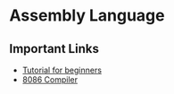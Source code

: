 # Assembly Language

## Important Links

* [Tutorial for beginners](https://faculty.kfupm.edu.sa/COE/shazli/coe205/Help/asm_tutorial_01.html)
* [8086 Compiler](https://yjdoc2.github.io/8086-emulator-web/)